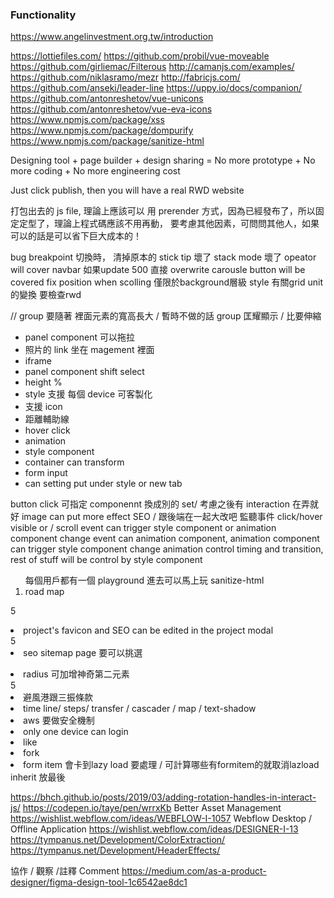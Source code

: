 ### Functionality

https://www.angelinvestment.org.tw/introduction

https://lottiefiles.com/
https://github.com/probil/vue-moveable
https://github.com/girliemac/Filterous
http://camanjs.com/examples/
https://github.com/niklasramo/mezr
http://fabricjs.com/
https://github.com/anseki/leader-line
https://uppy.io/docs/companion/
https://github.com/antonreshetov/vue-unicons
https://github.com/antonreshetov/vue-eva-icons
https://www.npmjs.com/package/xss
https://www.npmjs.com/package/dompurify
https://www.npmjs.com/package/sanitize-html

Designing tool + page builder + design sharing = No more prototype + No more coding + No more engineering cost

Just click publish, then you will have a real RWD website

打包出去的 js file, 理論上應該可以 用 prerender 方式，因為已經發布了，所以固定定型了，理論上程式碼應該不用再動，
要考慮其他因素，可問問其他人，如果可以的話是可以省下巨大成本的！

bug
breakpoint 切換時， 清掉原本的
stick tip 壞了
stack mode 壞了
opeator will cover navbar
如果update 500 直接 overwrite
carousle button will be covered
fix position when scolling 僅限於background層級
style 有關grid unit的變換 要檢查rwd  

// group 要隨著 裡面元素的寬高長大 / 暫時不做的話 group 匡耀顯示 / 比要伸縮


- panel component 可以拖拉
- 照片的 link 坐在 magement 裡面
- iframe
- panel component shift select
- height %
- style 支援 每個 device 可客製化
- 支援 icon
- 距離輔助線
- hover click
- animation
- style component
- container can transform
- form input
- can setting put under style or new tab

button click 可指定 componennt 換成別的 set/ 考慮之後有 interaction 在弄就好
image can put more effect
SEO / 跟後端在一起大改吧
監聽事件 click/hover visible or / scroll
event can trigger style component or animation component change
event can animation component, animation component can trigger style component change
animation control timing and transition, rest of stuff will be control by style component

<ol>
每個用戶都有一個 playground 進去可以馬上玩
sanitize-html
<li>road map</li>
</ol>

5<li>project's favicon and SEO can be edited in the project modal</li>
5<li>seo sitemap page 要可以挑選</li>

<li>radius 可加增神奇第二元素</li>
5<li>避風港跟三振條款</li>
<li>time line/ steps/ transfer / cascader / map / text-shadow</li>
<li>aws 要做安全機制</li>
<li>only one device can login</li>
<li>like</li>
<li>fork</li>
<li>form item 會卡到lazy load 要處理 / 可計算哪些有formitem的就取消lazload</li>
inherit 放最後

https://bhch.github.io/posts/2019/03/adding-rotation-handles-in-interact-js/
https://codepen.io/taye/pen/wrrxKb
Better Asset Management https://wishlist.webflow.com/ideas/WEBFLOW-I-1057
Webflow Desktop / Offline Application https://wishlist.webflow.com/ideas/DESIGNER-I-13
https://tympanus.net/Development/ColorExtraction/
https://tympanus.net/Development/HeaderEffects/

協作 / 觀察 /註釋 Comment
https://medium.com/as-a-product-designer/figma-design-tool-1c6542ae8dc1
